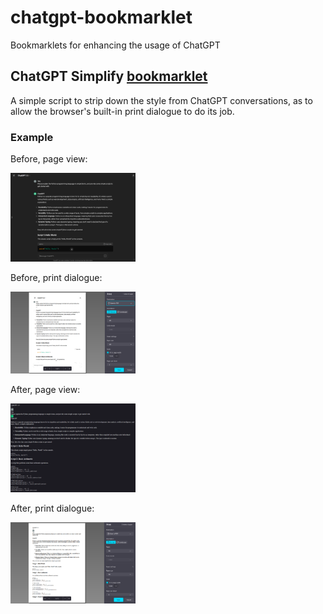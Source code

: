 # chatgpt-bookmarklet
Bookmarklets for enhancing the usage of ChatGPT

## ChatGPT Simplify [bookmarklet](https://en.wikipedia.org/wiki/Bookmarklet)
A simple script to strip down the style from ChatGPT conversations, as to allow the browser's built-in print dialogue to do its job.

### Example

Before, page view:

<img src="https://raw.githubusercontent.com/shoval/chatgpt-bookmarklet/master/screenshots/before_page.png?v=1" width=200 alt="Before, page view">

Before, print dialogue:

<img src="https://raw.githubusercontent.com/shoval/chatgpt-bookmarklet/master/screenshots/before_print.png?v=1" width=200 alt="Before, page view">

After, page view:

<img src="https://raw.githubusercontent.com/shoval/chatgpt-bookmarklet/master/screenshots/after_page.png?v=1" width=200 alt="After, page view">

After, print dialogue:

<img src="https://raw.githubusercontent.com/shoval/chatgpt-bookmarklet/master/screenshots/after_print.png?v=1" width=200 alt="After, print dialogue">


